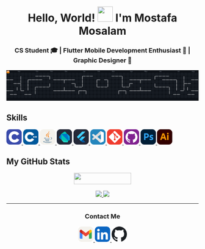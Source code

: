 <h1 align="center">
  Hello, World! 
  <img src="https://github.com/Tarikul-Islam-Anik/Animated-Fluent-Emojis/blob/master/Emojis/Hand%20gestures/Waving%20Hand%20Medium-Light%20Skin%20Tone.png?raw=true" width="40" height="40"/>  
  I'm Mostafa Mosalam
</h1>

<h3 align="center">
  CS Student 🎓 | Flutter Mobile Development Enthusiast 📱 | Graphic Designer 🎨
</h3>


<p align="center">
  <picture>
    <source media="(prefers-color-scheme: dark)" srcset="https://raw.githubusercontent.com/mosalam05/mosalam05/main/assets/images/Gifs/Pacman-Dark.svg" />
    <source media="(prefers-color-scheme: light)" srcset="https://raw.githubusercontent.com/mosalam05/mosalam05/main/assets/images/Gifs/Pacman-Light.svg" />
    <img src="https://raw.githubusercontent.com/mosalam05/mosalam05/main/assets/images/Gifs/Pacman-Dark.svg" />
  </picture>
</p>



Skills
---

<p align="left">
  <a href="https://www.cprogramming.com/" target="_blank">
    <img src="https://raw.githubusercontent.com/mosalam05/mosalam05/main/assets/images/Programming-Languages/C.svg" width="40" height="40" alt="C" title="C"/>
  </a>
  <a href="https://isocpp.org/" target="_blank">
    <img src="https://raw.githubusercontent.com/mosalam05/mosalam05/main/assets/images/Programming-Languages/CPP.svg" width="40" height="40" alt="C++" title="C++"/>
  </a>
  <a href="https://www.java.com/" target="_blank">
    <img src="https://raw.githubusercontent.com/mosalam05/mosalam05/main/assets/images/Programming-Languages/Java-Light.svg" width="40" height="40" alt="Java" title="Java"/>
  </a>
  <a href="https://dart.dev/" target="_blank">
    <img src="https://raw.githubusercontent.com/mosalam05/mosalam05/main/assets/images/Programming-Languages/Dart-Dark.svg" width="40" height="40" alt="Dart" title="Dart"/>
  </a>
  <a href="https://flutter.dev/" target="_blank">
    <img src="https://raw.githubusercontent.com/mosalam05/mosalam05/main/assets/images/Frameworks-and-Libraries/Flutter-Dark.svg" width="40" height="40" alt="Flutter" title="Flutter"/>
  </a>
  <a href="https://code.visualstudio.com/" target="_blank">
    <img src="https://raw.githubusercontent.com/mosalam05/mosalam05/main/assets/images/IDEs-and-Editors/VSCode.svg" width="40" height="40" alt="VS Code" title="VS Code"/>
  </a>
  <a href="https://git-scm.com/" target="_blank">
    <img src="https://raw.githubusercontent.com/mosalam05/mosalam05/main/assets/images/Version-Control/Git.svg" width="40" height="40" alt="Git" title="Git"/>
  </a>
  <a href="https://github.com/" target="_blank">
    <img src="https://raw.githubusercontent.com/mosalam05/mosalam05/main/assets/images/Version-Control/GitHub.svg" width="40" height="40" alt="GitHub" title="GitHub"/>
  </a>
  <a href="https://www.adobe.com/products/photoshop.html" target="_blank">
    <img src="https://raw.githubusercontent.com/mosalam05/mosalam05/main/assets/images/Design-Tools/Photoshop.svg" width="40" height="40" alt="Photoshop"/>
  </a>
  <a href="https://www.adobe.com/products/illustrator.html" target="_blank">
    <img src="https://raw.githubusercontent.com/mosalam05/mosalam05/main/assets/images/Design-Tools/Illustrator.svg" width="40" height="40" alt="Illustrator"/>
  </a>
</p>


My GitHub Stats
---

<p align="center">
  <a href="https://komarev.com/ghpvc/?username=mosalam05" target="_blank">
    <img src="https://komarev.com/ghpvc/?username=mosalam05&style=flat-square" width="150" height="30" />
  </a>
</p>

<p align="center">
  <a href="https://github.com/mosalam05">
    <img height="180" src="https://github-readme-stats.vercel.app/api?username=mosalam05&show_icons=true&theme=radical&count_private=true" />
  </a>
  <a href="https://github.com/mosalam05">
    <img height="180" src="https://github-readme-stats.vercel.app/api/top-langs/?username=mosalam05&layout=compact&theme=radical&count_private=true" />
  </a>
</p>


---


<h3 align="center"> Contact Me </h3>
<p align="center">
  <a href="mailto:mostafamosalam05@gmail.com" target="_blank">
    <img src="https://raw.githubusercontent.com/mosalam05/mosalam05/main/assets/images/Socials/Gmail-Light.svg" width="40" height="40" alt="Email" title= "Email"/>
  </a>
  <a href="https://www.linkedin.com/in/mosalam05" target="_blank">
    <img src="https://raw.githubusercontent.com/mosalam05/mosalam05/main/assets/images/Socials/LinkedIn.svg" width="40" height="40" alt="LinkedIn" title= "LinkedIn"/>
  </a>
  <a href="https://github.com/mosalam05" target="_blank">
    <picture>
      <source media="(prefers-color-scheme: dark)" srcset="https://raw.githubusercontent.com/mosalam05/mosalam05/main/assets/images/Socials/GitHub-Light.svg" />
      <source media="(prefers-color-scheme: light)" srcset="https://raw.githubusercontent.com/mosalam05/mosalam05/main/assets/images/Socials/GitHub-Dark.svg" />
      <img src="https://raw.githubusercontent.com/mosalam05/mosalam05/main/assets/images/Socials/GitHub-Dark.svg" width="40" height="40" alt="GitHub" title= "GitHub"/>
    </picture>
  </a>
</p>
